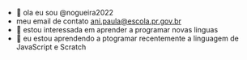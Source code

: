 - 👋 ola eu sou @nogueira2022
- meu email de contato ani.paula@escola.pr.gov.br
- 👀 estou interessada em aprender a programar novas linguas
- 🌱 eu estou aprendendo a ptogramar recentemente a linguagem de JavaScript e Scratch


<!---
nogueira2022/nogueira2022 is a ✨ special ✨ repository because its `README.md` (this file) appears on your GitHub profile.
You can click the Preview link to take a look at your changes.
--->
